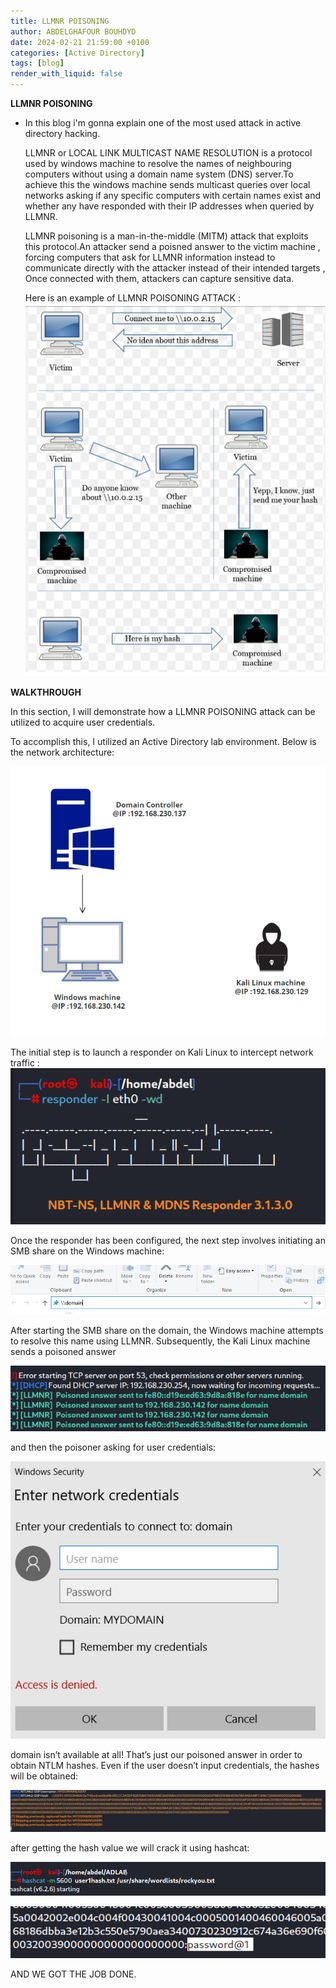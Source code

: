 ```yaml
---
title: LLMNR POISONING
author: ABDELGHAFOUR BOUHDYD
date: 2024-02-21 21:59:00 +0100
categories: [Active Directory]
tags: [blog]
render_with_liquid: false
---
```

**LLMNR  POISONING**
  - In this blog  i'm  gonna explain one of the most used attack in active directory hacking.

    LLMNR  or LOCAL LINK MULTICAST NAME RESOLUTION  is a protocol used by windows machine to resolve the names of neighbouring computers without using a domain name system (DNS) server.To achieve this the windows machine sends multicast queries over local networks asking if any specific computers with certain names exist and whether any have responded with their IP addresses when queried by LLMNR.

    LLMNR poisoning is a man-in-the-middle (MITM) attack that exploits this protocol.An attacker send a poisned answer to the victim machine , forcing computers that ask for LLMNR information instead to communicate directly with the attacker instead of their intended targets , Once connected with them, attackers can capture sensitive data.
    
    Here is an example of LLMNR POISONING ATTACK :
    ![Alt text](../media/image.png)


**WALKTHROUGH**

In this section, I will demonstrate how a LLMNR POISONING attack can be utilized to acquire user credentials.


To accomplish this, I utilized an Active Directory lab environment. Below is the network architecture:

![Alt text](../media/iamge4.jpg)



The initial step is to launch a responder on Kali Linux to intercept network traffic :
![Alt text](../media/responder.png)

Once the responder has been configured, the next step involves initiating an SMB share on the Windows machine:

![Alt text](../media/share.png)

After starting  the SMB share on the domain, the Windows machine attempts to resolve this name using LLMNR. Subsequently, the Kali Linux machine sends a poisoned answer

![Alt text](../media/poisned.jpg)

and then  the poisoner asking for user credentials:

![Alt text](../media/msg.jpg)

domain isn’t available at all! That’s just our poisoned answer in order to obtain NTLM hashes. Even if the user doesn’t input credentials, the hashes will be obtained:

![Alt text](../media/hash.jpg)

after getting the hash value we will crack it using hashcat:

![Alt text](../media/crack.png)

![Alt text](../media/password.png)

AND  WE GOT THE JOB DONE.
